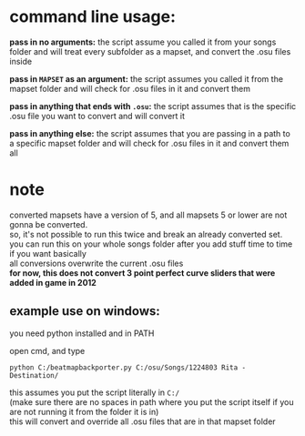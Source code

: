 # command line usage:

**pass in no arguments:** the script assume you called it from your songs folder and will treat every subfolder as a mapset, 
and convert the .osu files inside  

**pass in `MAPSET` as an argument:** the script assumes you called it from the mapset folder and 
will check for .osu files in it and convert them  

**pass in anything that ends with `.osu`:** the script assumes that is the specific .osu file you want to convert and 
will convert it  

**pass in anything else:** the script assumes that you are passing in a path to a specific mapset folder and 
will check for .osu files in it and convert them all

# note
converted mapsets have a version of 5, and all mapsets 5 or lower are not gonna be converted.  
so, it's not possible to run this twice and break an already converted set.  
you can run this on your whole songs folder after you add stuff time to time if you want basically  
all conversions overwrite the current .osu files  
**for now, this does not convert 3 point perfect curve sliders that were added in game in 2012**

## example use on windows:

you need python installed and in PATH  

open cmd, and type  
```
python C:/beatmapbackporter.py C:/osu/Songs/1224803 Rita - Destination/
```  
this assumes you put the script literally in `C:/`  
(make sure there are no spaces in path where you put the script itself 
if you are not running it from the folder it is in)  
this will convert and override all .osu files that are in that mapset folder
